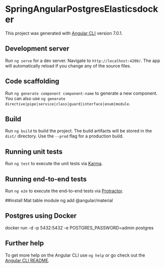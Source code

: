# SpringAngularPostgresElasticsdocker

This project was generated with [Angular CLI](https://github.com/angular/angular-cli) version 7.0.1.

## Development server

Run `ng serve` for a dev server. Navigate to `http://localhost:4200/`. The app will automatically reload if you change any of the source files.

## Code scaffolding

Run `ng generate component component-name` to generate a new component. You can also use `ng generate directive|pipe|service|class|guard|interface|enum|module`.

## Build

Run `ng build` to build the project. The build artifacts will be stored in the `dist/` directory. Use the `--prod` flag for a production build.

## Running unit tests

Run `ng test` to execute the unit tests via [Karma](https://karma-runner.github.io).

## Running end-to-end tests

Run `ng e2e` to execute the end-to-end tests via [Protractor](http://www.protractortest.org/).

##install Mat table module
ng add @angular/material

## Postgres using Docker
docker run -d -p 5432:5432 -e POSTGRES_PASSWORD=admin postgres

## Further help

To get more help on the Angular CLI use `ng help` or go check out the [Angular CLI README](https://github.com/angular/angular-cli/blob/master/README.md).
